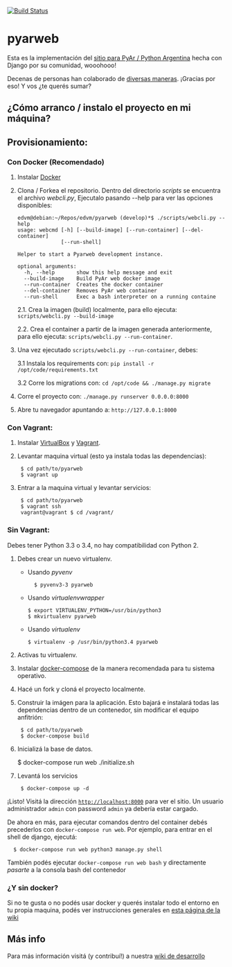 [![Build Status](https://travis-ci.org/PyAr/pyarweb.png)](https://secure.travis-ci.org/PyAr/pyarweb.svg?branch=master)

pyarweb
=======

Esta es la implementación del [sitio para PyAr / Python Argentina](http://python.org.ar) hecha con Django
por su comunidad, wooohooo!

Decenas de personas han colaborado de [diversas maneras](https://github.com/PyAr/pyarweb/wiki/Contribuyendo-con-PyArWeb).
¡Gracias por eso! Y vos ¿te querés sumar?

## ¿Cómo arranco / instalo el proyecto en mi máquina?


## Provisionamiento:


### Con Docker (Recomendado)

1. Instalar [Docker](https://docs.docker.com/engine/installation/)

2. Clona / Forkea el repositorio. Dentro del directorio *scripts* se encuentra el
archivo *webcli.py*, Ejecutalo pasando --help para ver las opciones disponibles:

    ```
    edvm@debian:~/Repos/edvm/pyarweb (develop)*$ ./scripts/webcli.py --help
    usage: webcmd [-h] [--build-image] [--run-container] [--del-container]
                  [--run-shell]

    Helper to start a Pyarweb development instance.

    optional arguments:
      -h, --help       show this help message and exit
      --build-image    Build PyAr web docker image
      --run-container  Creates the docker container 
      --del-container  Removes PyAr web container
      --run-shell      Exec a bash interpreter on a running containe

    ```

    2.1.  Crea la imagen (build) localmente, para ello ejecuta: `scripts/webcli.py --build-image`

    2.2.  Crea el container a partir de la imagen generada anteriormente, para ello ejecuta: `scripts/webcli.py --run-container`.

3. Una vez ejecutado `scripts/webcli.py --run-container`, debes:

    3.1  Instala los requirements con: `pip install -r /opt/code/requirements.txt` 

    3.2  Corre los migrations con: `cd /opt/code && ./manage.py migrate` 

4. Corre el proyecto con: `./manage.py runserver 0.0.0.0:8000`

5. Abre tu navegador apuntando a: `http://127.0.0.1:8000`


### Con Vagrant:

1. Instalar [VirtualBox](https://www.virtualbox.org/) y [Vagrant](https://www.vagrantup.com/).

2. Levantar maquina virtual (esto ya instala todas las dependencias):

        $ cd path/to/pyarweb
        $ vagrant up

3. Entrar a la maquina virtual y levantar servicios:

        $ cd path/to/pyarweb
        $ vagrant ssh
        vagrant@vagrant $ cd /vagrant/

### Sin Vagrant:


Debes tener Python 3.3 o 3.4, no hay compatibilidad con Python 2.

1. Debes crear un nuevo virtualenv.

  	* Usando *pyvenv*

      ```
	    $ pyvenv3-3 pyarweb
      ```

    * Usando *virtualenvwrapper*

      ```
      $ export VIRTUALENV_PYTHON=/usr/bin/python3
      $ mkvirtualenv pyarweb
      ```

    * Usando *virtualenv*

      ```
      $ virtualenv -p /usr/bin/python3.4 pyarweb
      ```


2. Activas tu virtualenv.


1. Instalar [docker-compose](https://docs.docker.com/compose/install/) de la manera recomendada
   para tu sistema operativo. 


2. Hacé un fork y cloná el proyecto localmente.


2. Construir la imágen para la aplicación. Esto bajará e instalará todas las dependencias dentro
   de un contenedor, sin modificar el equipo anfitrión:

        $ cd path/to/pyarweb
        $ docker-compose build

3. Inicializá la base de datos.

      $ docker-compose run web ./initialize.sh


4. Levantá los servicios

        $ docker-compose up -d


¡Listo! Visitá la dirección [`http://localhost:8000`](http://localhost:8000) para ver el sitio.
Un usuario administrador `admin` con password `admin` ya debería estar cargado.

De ahora en más, para ejecutar comandos dentro del container debés precederlos con `docker-compose run web`.
Por ejemplo, para entrar en el shell de django, ejecutá:

      $ docker-compose run web python3 manage.py shell

También podés ejecutar `docker-compose run web bash` y directamente *pasarte* a la consola bash del
contenedor

### ¿Y sin docker?

Si no te gusta o no podés usar docker y querés instalar todo el entorno en tu propia maquina, podés ver
instrucciones generales en [esta página de la wiki](https://github.com/PyAr/pyarweb/wiki/Instalaci%C3%B3n-manual)

## Más info

Para más información visitá (y contribuí!) a nuestra [wiki de desarrollo](https://github.com/PyAr/pyarweb/wiki)


